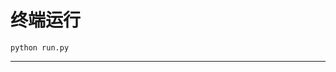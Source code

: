 # 终端运行

```shell
python run.py
```
*******************************************************************************************************************************************************************************************************************************************************************************************************************************************************************************************************************************************************************************************************************************************************************************************************************************************************************************************************************************************************************************************